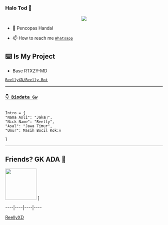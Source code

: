 ### Halo Tod 🗿

<!--
**ReellyXD/ReellyXD** is a ✨_special_ ✨ repository because its `README.md` (this file) appears on your GitHub profile.

Here are some ideas to get you started:

- 🔭 I’m currently working on ...
- 🌱 I’m currently learning ...
- 👯 I’m looking to collaborate on ...
- 🤔 I’m looking for help with ...
- 💬 Ask me about ...
- 📫 How to reach me: ...
- 😄 Pronouns: ...
- ⚡ Fun fact: ...
-->
<p align="center">

  <img src="https://github.com/siegrin/siegrin/blob/main/Assets/doctor.fate.gif" />

</p>

- 🤝 Pencopas Handal 

- 📫 How to reach me  [`Whatsapp`](https://wa.me/62813353348480)

## ⌨️ Is My Project

* Base RTXZY-MD

[`ReellyXD/Reelly-Bot`](https://github.com/ReellyXD/Reelly-Bot)

___

### [`👇 Biodata Gw`](https://Wa.me/62813353348480)

```

Intro = {
"Nama Asli": "Jaka🗿",
"Nick Name": "Reelly",
"Asal": "Jawa Timur",
"Umur": Masih Bocil Kok:v

}

```

___

## Friends? GK ADA 🗿

 [<img src="https://avatars.githubusercontent.com/ReellyXD" width="100" height="100"/>](https://github.com/ReellyXD) ] 

----|----|----|----

[ReellyXD](https://github.com/siegrin) 
